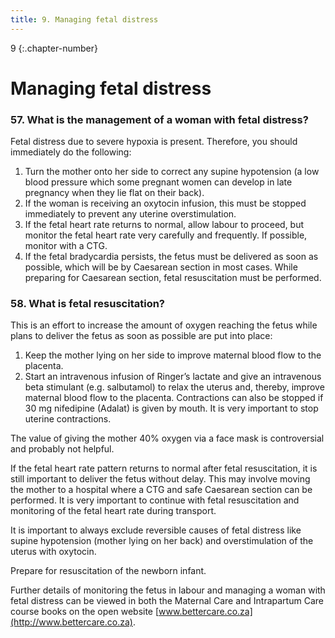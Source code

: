 ```yaml
---
title: 9. Managing fetal distress 
---
```


9
{:.chapter-number}

# Managing fetal distress 

### 57. What is the management of a woman with fetal distress? 

Fetal distress due to severe hypoxia is present. Therefore, you should immediately do the following: 

1. Turn the mother onto her side to correct any supine hypotension (a low blood pressure which some pregnant women can develop in late pregnancy when they lie flat on their back).
2. If the woman is receiving an oxytocin infusion, this must be stopped immediately to prevent any uterine overstimulation. 
3. If the fetal heart rate returns to normal, allow labour to proceed, but monitor the fetal heart rate very carefully and frequently. If possible, monitor with a CTG. 
4. If the fetal bradycardia persists, the fetus must be delivered as soon as possible, which will be by Caesarean section in most cases. While preparing for Caesarean section, fetal resuscitation must be performed.
 
### 58. What is fetal resuscitation? 

This is an effort to increase the amount of oxygen reaching the fetus while plans to deliver the fetus as soon as possible are put into place:

1. Keep the mother lying on her side to improve maternal blood flow to the placenta. 
2. Start an intravenous infusion of Ringer’s lactate and give an intravenous beta stimulant (e.g. salbutamol) to relax the uterus and, thereby, improve maternal blood flow to the placenta. Contractions can also be stopped if 30 mg nifedipine (Adalat) is given by mouth. It is very important to stop uterine contractions. 

The value of giving the mother 40% oxygen via a face mask is controversial and probably not helpful. 

If the fetal heart rate pattern returns to normal after fetal resuscitation, it is still important to deliver the fetus without delay. This may involve moving the mother to a hospital where a CTG and safe Caesarean section can be performed. It is very important to continue with fetal resuscitation and monitoring of the fetal heart rate during transport. 

It is important to always exclude reversible causes of fetal distress like supine hypotension (mother lying on her back) and overstimulation of the uterus with oxytocin. 

Prepare for resuscitation of the newborn infant. 

Further details of monitoring the fetus in labour and managing a woman with fetal distress can be viewed in both the Maternal Care and Intrapartum Care course books on the open website [www.bettercare.co.za](http://www.bettercare.co.za).